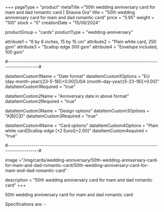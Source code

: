 +++
pageType = "product"
metaTitle ="50th wedding anniversary card for mam and dad romantic card | Shauna Gra"
title = "50th wedding anniversary card for mam and dad romantic card"
price = "5.95"
weight = "100"
stock = "0"
creationDate = "15/06/2024"

productGroup = "cards"
productType = "wedding-anniversary"

attribute1 = "6 by 6 inches, 15 by 15 cm" 
attribute2 = "Plain white card, 250 gsm"
attribute3 = "Scallop edge 300 gsm"
attribute4 = "Envelope included, 100 gsm"

#---------------------------------------------------------------------------------------------#

dataItemCustom1Name = "Date format"
dataItemCustom1Options = "EU (day-month-year)(23-5-18)[+0.00]|USA (month-day-year)(5-23-18)[+0.00]"
dataItemCustom1Required = "true"

dataItemCustom2Name = "Anniversary date in above format"
dataItemCustom2Required = "true"

dataItemCustom3Name = "Design options"
dataItemCustom3Options = "A|B|C|D"
dataItemCustom3Required = "true"

dataItemCustom4Name = "Card options"
dataItemCustom4Options = "Plain white card|Scallop edge (+2 Euro)[+2.00]"
dataItemCustom4equired = "true"

#---------------------------------------------------------------------------------------------#

image ="/img/cards/wedding-anniversary/50th-wedding-anniversary-card-for-mam-and-dad-romantic-card/50th-wedding-anniversary-card-for-mam-and-dad-romantic-card"

description = "50th wedding anniversary card for mam and dad romantic card"
+++

50th wedding anniversary card for mam and dad romantic card

Specifications are: -
